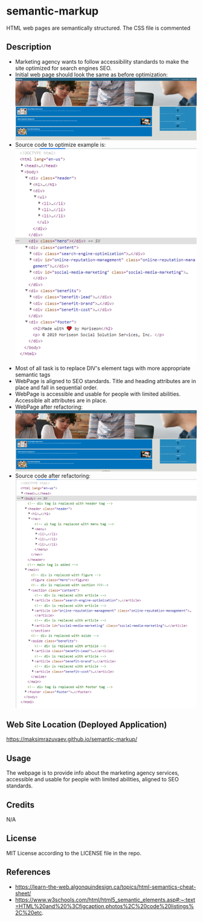 # semantic-markup
HTML web pages are semantically structured. The CSS file is commented

## Description

- Marketing agency wants to follow accessibility standards to make the site optimized for search engines SEO.
- Initial web page should look the same as before optimization:
![Initial_WebPage](/assets/images/Initial_WebPage.PNG) 
- Source code to optimize example is:
![Initial_WebPage_Source_Code](/assets/images/Initial_Code_Example1.png)
- Most of all task is to replace DIV's element tags with more appropriate semantic tags
- WebPage is aligned to SEO standards. Title and heading attributes are in place and fall in sequential order. 
- WebPage is accessible and usable for people with limited abilities. Accessible alt attributes are in place.
- WebPage after refactoring:
![Refactored_WebPage](/assets/images/Refactored_WebPage.PNG) 
- Source code after refactoring:
![Refactored_WebPage_Source_Code](/assets/images/Refactored_Code_Example.png)


## Web Site Location (Deployed Application)

https://maksimrazuvaev.github.io/semantic-markup/

## Usage

The webpage is to provide info about the marketing agency services, accessible and usable for people with limited abilities, aligned to SEO standards.


## Credits

N/A

## License

MIT License according to the LICENSE file in the repo.

## References

- https://learn-the-web.algonquindesign.ca/topics/html-semantics-cheat-sheet/ 
- https://www.w3schools.com/html/html5_semantic_elements.asp#:~:text=HTML%20and%20%3Cfigcaption,photos%2C%20code%20listings%2C%20etc.
